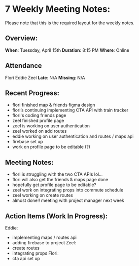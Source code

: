 # 7 Weekly Meeting Notes:
Please note that this is the required layout for the weekly notes.

## Overview:
**When**:  Tuessday, April 15th
**Duration**: 8:15 PM
**Where**:  Online

## Attendance
Flori
Eddie
Zeel
**Late**: N/A
**Missing**: N/A

## Recent Progress:
- flori finished map & friends figma design 
- flori’s continuing implementing CTA API with train  tracker
- flori's coding friends page
- zeel finished profile page
- zeel is working on user authentication
- zeel worked on add routes
- eddie working on user authentication and routes / maps api
- firebase set up 
- work on profile page to be editable (?)


## Meeting Notes: 
- flori is struggling with the two CTA APIs lol... 
- flori will also get the friends & maps page done
- hopefully get profile page to be editable? 
- zeel work on integrating props into commute schedule
- zeel working on create routes
- almost done!! meeting with project manager next week

## Action Items (Work In Progress):
Eddie: 
- implementing maps / routes api
- adding firebase to project
Zeel: 
- create routes
- integrating props
Flori:
- cta api set up
